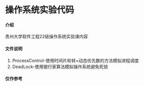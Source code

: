 # 操作系统实验代码

#### 介绍
贵州大学软件工程22级操作系统实验课内容


#### 文件说明

1.  ProcessControl-使用时间片轮转+动态优先数的方法模拟进程调度
2.  DeadLock-使用银行家算法模拟操作系统避免死锁

#### 仅作参考
